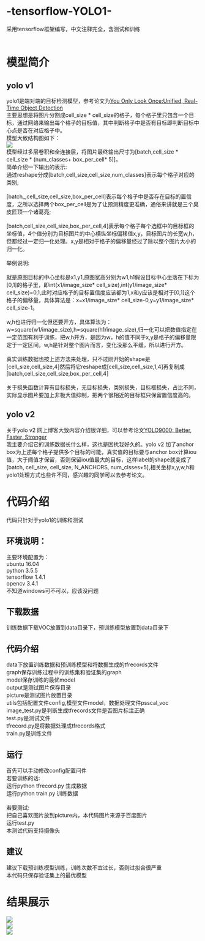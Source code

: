 # -tensorflow-YOLO1-
采用tensorflow框架编写，中文注释完全，含测试和训练<br><br>

# 模型简介
## yolo v1
yolo1是端对端的目标检测模型，参考论文为[You Only Look Once:Unified, Real-Time Object Detection](https://www.cv-foundation.org/openaccess/content_cvpr_2016/papers/Redmon_You_Only_Look_CVPR_2016_paper.pdf)<br>主要思想是将图片分割成cell_size * cell_size的格子，每个格子里只包含一个目标，通过网络来输出每个格子的目标值，其中判断格子中是否有目标即判断目标中心点是否在对应格子中。<br>
模型大致结构图如下：<br>
![](https://github.com/LeslieZhoa/-tensorflow-YOLO1-/blob/master/output/model.png)<br>
模型经过多层卷积和全连接层，将图片最终输出尺寸为[batch,cell_size * cell_size * (num_classes+ box_per_cell* 5)]。<br>简单介绍一下输出的表示:<br>
通过reshape分成[batch,cell_size,cell_size,num_classes]表示每个格子对应的类别;<br><br>
[batch_,cell_size,cell_size,box_per_cell]表示每个格子中是否存在目标的置信度，之所以选择两个box_per_cell是为了让预测精度更准确，通俗来讲就是三个臭皮匠顶一个诸葛亮;<br><br>
[batch,cell_size,cell_size,box_per_cell,4]表示每个格子每个选框中的目标框的坐标值，4个值分别为目标图片的中心横纵坐标偏移值x,y，目标图片的长宽w,h，但都经过一定归一化处理。x,y是相对于格子的偏移量经过了除以整个图片大小的归一化。<br><br>
举例说明:<br><br>
就是原图目标的中心坐标是x1,y1,原图宽高分别为w1,h1假设目标中心坐落在下标为[0,1]的格子里，即int(x1/image_size* cell_size),int(y1/image_size* cell_size)=0,1,此时对应格子的目标置信度应该都为1,x和y应该是相对于[0,1]这个格子的偏移量，具体算法是：x=x1/image_size* cell_size-0,y=y1/image_size* cell_size-1。<br><br>
w,h也进行归一化但还要开方，具体算法为：w=square(w1/image_size),h=square(h1/image_size),归一化可以把数值指定在一定范围有利于训练，把w,h开方，是因为w，h的值不同于x,y是格子的偏移量限定于一定区间，w,h是针对整个图片而言，变化没那么平缓，所以进行开方。<br><br>
真实训练数据也按上述方法来处理，只不过刚开始的shape是[cell_size,cell_size,4]然后将它reshape成[cell_size,cell_size,1,4]再复制成[batch,cell_size,cell_size,box_per_cell,4]<br><br>
关于损失函数计算有目标损失，无目标损失，类别损失，目标框损失，占比不同，实际显示图片要加上非极大值抑制，把两个很相近的目标框只保留置信度高的。<br>
## yolo v2
关于yolo v2 网上博客大致内容介绍很详细，可以参考论文[YOLO9000: Better, Faster, Stronger](https://arxiv.org/abs/1612.08242)<br>
我主要介绍它的训练数据长什么样，这也是困扰我好久的。yolo v2 加了anchor box为上述每个格子提供多个目标的可能，真实值的目标要与anchor box计算iou值，大于阈值才保留，否则保留iou值最大的目标，这样label的shape就变成了[batch, cell_size, cell_size, N_ANCHORS, num_clsses+5],相关坐标x,y,w,h和yolo1处理方式也些许不同，感兴趣的同学可以去参考论文。<br>
# 代码介绍
代码只针对于yolo1的训练和测试
## 环境说明：
主要环境配置为：<br>
ubuntu 16.04<br>
python 3.5.5<br>
tensorflow 1.4.1<br>
opencv 3.4.1<br>
不知道windows可不可以，应该没问题
## 下载数据
训练数据下载VOC放置到data目录下，预训练模型放置到data目录下
## 代码介绍
data下放置训练数据和预训练模型和将数据生成的tfrecords文件<br>
graph保存训练过程中的训练集和验证集的graph<br>
model保存训练的最优model<br>
output是测试图片保存目录<br>
picture是测试图片放置目录<br>
utils包括配置文件config,模型文件model，数据处理文件psscal_voc<br>
image_test.py是判断生成tfrecords文件是否图片标注正确<br>
test.py是测试文件<br>
tfrecord.py是将数据处理成tfrecords格式<br>
train.py是训练文件
## 运行
首先可以手动修改config配置问件<br>
若要训练的话:<br>
运行python tfrecord.py 生成数据<br>
运行python train.py 训练数据<br><br>
若要测试:<br>
把自己喜欢图片放到picture内，本代码图片来源于百度图片<br>
运行test.py<br>
本测试代码支持摄像头<br>
## 建议
建议下载预训练模型训练，训练次数不宜过长，否则过拟合很严重<br>
本代码只保存验证集上的最优模型
# 结果展示
![](https://github.com/LeslieZhoa/-tensorflow-YOLO1-/blob/master/output/2007_000364.jpg)<br>
![](https://github.com/LeslieZhoa/-tensorflow-YOLO1-/blob/master/output/4.jpg)<br>
![](https://github.com/LeslieZhoa/-tensorflow-YOLO1-/blob/master/output/test.jpg)<br>
